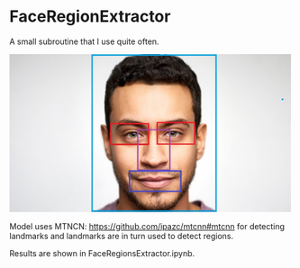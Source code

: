 # FaceRegionExtractor
A small subroutine that I use quite often. 

<img src="abstract.jpg" width="500">

Model uses MTNCN: https://github.com/ipazc/mtcnn#mtcnn for detecting landmarks and landmarks are in turn used to detect regions. 

Results are shown in FaceRegionsExtractor.ipynb.
